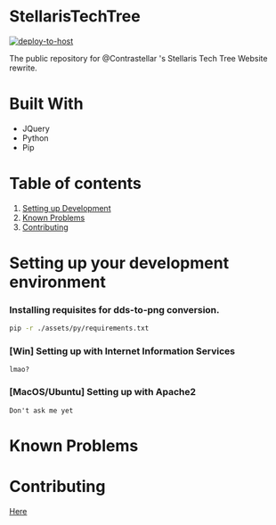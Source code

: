 # StellarisTechTree
[![deploy-to-host](https://github.com/Contrastellar/StellarisTechTree/actions/workflows/deploy.yaml/badge.svg)](https://github.com/Contrastellar/StellarisTechTree/actions/workflows/deploy.yaml)

The public repository for @Contrastellar 's Stellaris Tech Tree Website rewrite.

# Built With
* JQuery
* Python
* Pip

# Table of contents
1. [Setting up Development](#setting-up-your-development-environment)
2. [Known Problems](#known-problems)
3. [Contributing](#contributing)


# Setting up your development environment

### Installing requisites for dds-to-png conversion.
```sh
pip -r ./assets/py/requirements.txt
```

### [Win] Setting up with Internet Information Services
```
lmao?
```

### [MacOS/Ubuntu] Setting up with Apache2
```
Don't ask me yet
```

# Known Problems

# Contributing
[Here](https://github.com/Contrastellar/StellarisTechTree/issues)
